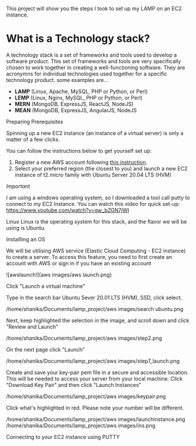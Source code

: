 This project will show you the steps I took to set up my LAMP on an EC2 instance.

# **What is a Technology stack?**

A technology stack is a set of frameworks and tools used to develop a software product. This set of frameworks and tools are very specifically chosen to work together in creating a well-functioning software. They are acronymns for individual technologies used together for a specific technology product. some examples are…

- **LAMP** (Linux, Apache, MySQL, PHP or Python, or Perl)
- **LEMP** (Linux, Nginx, MySQL, PHP or Python, or Perl)
- **MERN** (MongoDB, ExpressJS, ReactJS, NodeJS)
- **MEAN** (MongoDB, ExpressJS, AngularJS, NodeJS

Preparing Prerequisites

Spinning up a new EC2 instance (an instance of a virtual server) is only a matter of a few clicks.

You can follow the instructions below  to get yourself set up:

1. Register a new AWS account following [this instruction](https://aws.amazon.com/premiumsupport/knowledge-center/create-and-activate-aws-account/).
2. Select your preferred region (the closest to you) and launch a new EC2 instance of t2.micro family with Ubuntu Server 20.04 LTS (HVM)

*Important*

I am using a windows operating system, so I downloaded a tool call putty to connect to my EC2 Instance. You can watch this video for quick set-up: https://www.youtube.com/watch?v=qw_bZGN7jWI 

Linux
Linux is the operating system for this stack, and the flavor we will be using is Ubuntu.

Installling an OS

 We will be utilising AWS service (Elastic Cloud Computing - EC2 instance) to create a server. To access this feature, you need to first create an account with AWS or sign in if you have an existing account

![awslaunch!](aws images/aws launch.png)

Click "Launch a virtual machine"

Type in the search bar Ubuntu Sever 20.01 LTS (HVM), SSD, click select.

/home/shanika/Documents/lamp_project/aws images/search ubuntu.png

Next, keep highlighted the selection in the image, and scroll down and click "Review and Launch"

/home/shanika/Documents/lamp_project/aws images/step2.png

On the next page click "Launch"

/home/shanika/Documents/lamp_project/aws images/step7_launch.png

Create and save your key-pair pem file in a secure and accessible location. This will be needed to access your server from your local machine. Click "Download Key Pair" and then click "Launch Instances"

/home/shanika/Documents/lamp_project/aws images/keypair.png

Click what's highlighted in red. Please note your number will be different.

/home/shanika/Documents/lamp_project/aws images/launchinstance.png
/home/shanika/Documents/lamp_project/aws images/ins.png

Connecting to your EC2 instance using PUTTY